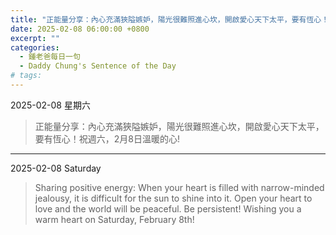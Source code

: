 ```yaml
---
title: "正能量分享：內心充滿狹隘嫉妒，陽光很難照進心坎，開啟愛心天下太平，要有恆心！祝週六，2月8日溫暖的心! <br> Sharing positive energy: When your heart is filled with narrow-minded jealousy, it is difficult for the sun to shine into it. Open your heart to love and the world will be peaceful. Be persistent! Wishing you a warm heart on Saturday, February 8th!"
date: 2025-02-08 06:00:00 +0800
excerpt: ""
categories:
  - 鍾老爸每日一句
  - Daddy Chung's Sentence of the Day
# tags:
---
```


2025-02-08 星期六

> 正能量分享：內心充滿狹隘嫉妒，陽光很難照進心坎，開啟愛心天下太平，要有恆心！祝週六，2月8日溫暖的心!

---

2025-02-08 Saturday

> Sharing positive energy: When your heart is filled with narrow-minded jealousy, it is difficult for the sun to shine into it. Open your heart to love and the world will be peaceful. Be persistent! Wishing you a warm heart on Saturday, February 8th!
